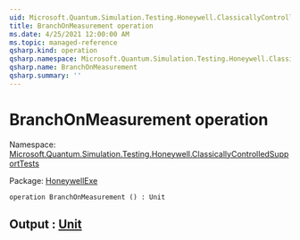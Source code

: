 ```yaml
---
uid: Microsoft.Quantum.Simulation.Testing.Honeywell.ClassicallyControlledSupportTests.BranchOnMeasurement
title: BranchOnMeasurement operation
ms.date: 4/25/2021 12:00:00 AM
ms.topic: managed-reference
qsharp.kind: operation
qsharp.namespace: Microsoft.Quantum.Simulation.Testing.Honeywell.ClassicallyControlledSupportTests
qsharp.name: BranchOnMeasurement
qsharp.summary: ''
---
```


# BranchOnMeasurement operation

Namespace: [Microsoft.Quantum.Simulation.Testing.Honeywell.ClassicallyControlledSupportTests](xref:Microsoft.Quantum.Simulation.Testing.Honeywell.ClassicallyControlledSupportTests)

Package: [HoneywellExe](https://nuget.org/packages/HoneywellExe)




```qsharp
operation BranchOnMeasurement () : Unit
```


## Output : [Unit](xref:microsoft.quantum.qsharp.valueliterals#unit-literal)

